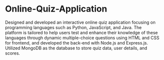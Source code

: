 # Online-Quiz-Application

Designed and developed an interactive online quiz application focusing on programming languages such as Python, JavaScript, and Java. The platform is tailored to help users test and enhance their knowledge of these languages through dynamic multiple-choice questions using HTML and CSS for frontend, and developed the back-end with Node.js and Express.js. Utilized MongoDB as the database to store quiz data, user details, and scores.
